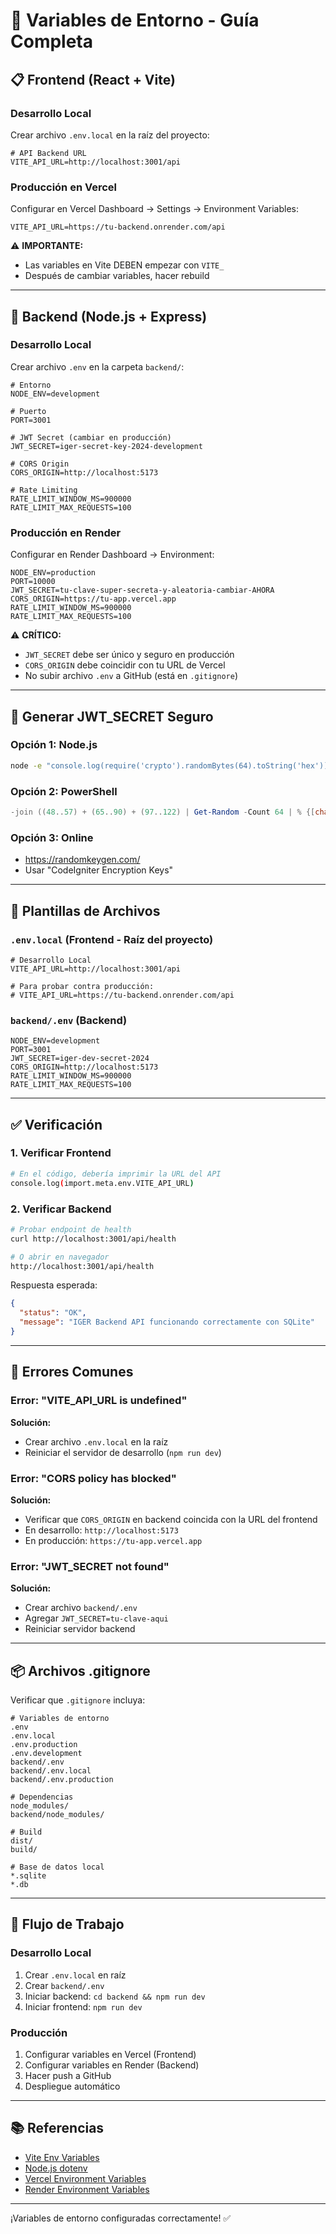 # 🔧 Variables de Entorno - Guía Completa

## 📋 Frontend (React + Vite)

### Desarrollo Local
Crear archivo `.env.local` en la raíz del proyecto:

```env
# API Backend URL
VITE_API_URL=http://localhost:3001/api
```

### Producción en Vercel
Configurar en Vercel Dashboard → Settings → Environment Variables:

```env
VITE_API_URL=https://tu-backend.onrender.com/api
```

⚠️ **IMPORTANTE:** 
- Las variables en Vite DEBEN empezar con `VITE_`
- Después de cambiar variables, hacer rebuild

---

## 🔌 Backend (Node.js + Express)

### Desarrollo Local
Crear archivo `.env` en la carpeta `backend/`:

```env
# Entorno
NODE_ENV=development

# Puerto
PORT=3001

# JWT Secret (cambiar en producción)
JWT_SECRET=iger-secret-key-2024-development

# CORS Origin
CORS_ORIGIN=http://localhost:5173

# Rate Limiting
RATE_LIMIT_WINDOW_MS=900000
RATE_LIMIT_MAX_REQUESTS=100
```

### Producción en Render
Configurar en Render Dashboard → Environment:

```env
NODE_ENV=production
PORT=10000
JWT_SECRET=tu-clave-super-secreta-y-aleatoria-cambiar-AHORA
CORS_ORIGIN=https://tu-app.vercel.app
RATE_LIMIT_WINDOW_MS=900000
RATE_LIMIT_MAX_REQUESTS=100
```

⚠️ **CRÍTICO:**
- `JWT_SECRET` debe ser único y seguro en producción
- `CORS_ORIGIN` debe coincidir con tu URL de Vercel
- No subir archivo `.env` a GitHub (está en `.gitignore`)

---

## 🔐 Generar JWT_SECRET Seguro

### Opción 1: Node.js
```bash
node -e "console.log(require('crypto').randomBytes(64).toString('hex'))"
```

### Opción 2: PowerShell
```powershell
-join ((48..57) + (65..90) + (97..122) | Get-Random -Count 64 | % {[char]$_})
```

### Opción 3: Online
- https://randomkeygen.com/
- Usar "CodeIgniter Encryption Keys"

---

## 📝 Plantillas de Archivos

### `.env.local` (Frontend - Raíz del proyecto)
```env
# Desarrollo Local
VITE_API_URL=http://localhost:3001/api

# Para probar contra producción:
# VITE_API_URL=https://tu-backend.onrender.com/api
```

### `backend/.env` (Backend)
```env
NODE_ENV=development
PORT=3001
JWT_SECRET=iger-dev-secret-2024
CORS_ORIGIN=http://localhost:5173
RATE_LIMIT_WINDOW_MS=900000
RATE_LIMIT_MAX_REQUESTS=100
```

---

## ✅ Verificación

### 1. Verificar Frontend
```bash
# En el código, debería imprimir la URL del API
console.log(import.meta.env.VITE_API_URL)
```

### 2. Verificar Backend
```bash
# Probar endpoint de health
curl http://localhost:3001/api/health

# O abrir en navegador
http://localhost:3001/api/health
```

Respuesta esperada:
```json
{
  "status": "OK",
  "message": "IGER Backend API funcionando correctamente con SQLite"
}
```

---

## 🚨 Errores Comunes

### Error: "VITE_API_URL is undefined"
**Solución:** 
- Crear archivo `.env.local` en la raíz
- Reiniciar el servidor de desarrollo (`npm run dev`)

### Error: "CORS policy has blocked"
**Solución:**
- Verificar que `CORS_ORIGIN` en backend coincida con la URL del frontend
- En desarrollo: `http://localhost:5173`
- En producción: `https://tu-app.vercel.app`

### Error: "JWT_SECRET not found"
**Solución:**
- Crear archivo `backend/.env`
- Agregar `JWT_SECRET=tu-clave-aqui`
- Reiniciar servidor backend

---

## 📦 Archivos .gitignore

Verificar que `.gitignore` incluya:

```gitignore
# Variables de entorno
.env
.env.local
.env.production
.env.development
backend/.env
backend/.env.local
backend/.env.production

# Dependencias
node_modules/
backend/node_modules/

# Build
dist/
build/

# Base de datos local
*.sqlite
*.db
```

---

## 🔄 Flujo de Trabajo

### Desarrollo Local
1. Crear `.env.local` en raíz
2. Crear `backend/.env`
3. Iniciar backend: `cd backend && npm run dev`
4. Iniciar frontend: `npm run dev`

### Producción
1. Configurar variables en Vercel (Frontend)
2. Configurar variables en Render (Backend)
3. Hacer push a GitHub
4. Despliegue automático

---

## 📚 Referencias

- [Vite Env Variables](https://vitejs.dev/guide/env-and-mode.html)
- [Node.js dotenv](https://www.npmjs.com/package/dotenv)
- [Vercel Environment Variables](https://vercel.com/docs/environment-variables)
- [Render Environment Variables](https://render.com/docs/environment-variables)

---

¡Variables de entorno configuradas correctamente! ✅
